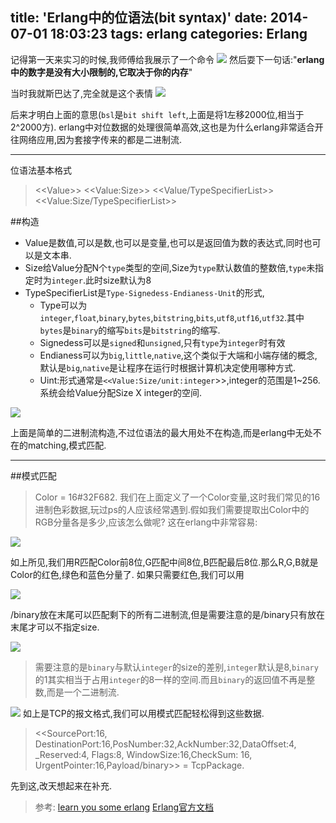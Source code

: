 title: 'Erlang中的位语法(bit syntax)'
date: 2014-07-01 18:03:23
tags: erlang
categories: Erlang
---

记得第一天来实习的时候,我师傅给我展示了一个命令
![](http://youthy-picture.qiniudn.com/%E9%80%89%E5%8C%BA_018.png)
然后耍下一句话:"**erlang中的数字是没有大小限制的,它取决于你的内存**"

<!--more-->

当时我就斯巴达了,完全就是这个表情
![](http://youthy-picture.qiniudn.com/9345d688d43f8794da4c2d44d01b0ef41bd53a2c.jpg)

后来才明白上面的意思(`bsl`是`bit shift left`,上面是将1左移2000位,相当于2^2000方).
erlang中对位数据的处理很简单高效,这也是为什么erlang非常适合开往网络应用,因为套接字传来的都是二进制流.
******

位语法基本格式
> &lt;&lt;Value>>
  &lt;&lt;Value:Size>>
  &lt;&lt;Value/TypeSpecifierList>>
  &lt;&lt;Value:Size/TypeSpecifierList>>

##构造
  * Value是数值,可以是数,也可以是变量,也可以是返回值为数的表达式,同时也可以是文本串.
  * Size给Value分配N个`type`类型的空间,Size为`type`默认数值的整数倍,`type`未指定时为`integer`.此时size默认为8
  * TypeSpecifierList是`Type-Signedess-Endianess-Unit`的形式,
      *  Type可以为`integer`,`float`,`binary`,`bytes`,`bitstring`,`bits`,`utf8`,`utf16`,`utf32`.其中`bytes`是`binary`的缩写`bits`是`bitstring`的缩写.
      *  Signedess可以是`signed`和`unsigned`,只有`type`为`integer`时有效
      *  Endianess可以为`big`,`little`,`native`,这个类似于大端和小端存储的概念,默认是`big`,`native`是让程序在运行时根据计算机决定使用哪种方式.
      * Uint:形式通常是`<<Value:Size/unit:integer`>>,integer的范围是1~256.系统会给Value分配Size X integer的空间.

![](../../../../img/test.png)
       

上面是简单的二进制流构造,不过位语法的最大用处不在构造,而是erlang中无处不在的matching,模式匹配.
*****
##模式匹配
>    Color = 16#32F682.
我们在上面定义了一个Color变量,这时我们常见的16进制色彩数据,玩过ps的人应该经常遇到.假如我们需要提取出Color中的RGB分量各是多少,应该怎么做呢?
这在erlang中非常容易:

![](../../../../img/24.png)

如上所见,我们用R匹配Color前8位,G匹配中间8位,B匹配最后8位.那么R,G,B就是Color的红色,绿色和蓝色分量了.
如果只需要红色,我们可以用
    
![](../../../../img/选区_025.png)
    
/binary放在末尾可以匹配剩下的所有二进制流,但是需要注意的是/binary只有放在末尾才可以不指定size.

![](../../../../img/选区_026.png)

> 需要注意的是`binary`与默认`integer`的size的差别,`integer`默认是8,`binary`的1其实相当于占用`integer`的8一样的空间.而且`binary`的返回值不再是整数,而是一个二进制流.

![](http://youthy-picture.qiniudn.com/7_23.gif)
如上是TCP的报文格式,我们可以用模式匹配轻松得到这些数据.

>  &lt;&lt;SourcePort:16, DestinationPort:16,PosNumber:32,AckNumber:32,DataOffset:4, _Reserved:4, Flags:8, WindowSize:16,CheckSum: 16, UrgentPointer:16,Payload/binary>> = TcpPackage.

先到这,改天想起来在补充.
>  参考:
[learn you some erlang](http://learnyousomeerlang.com/starting-out-for-real#bit-syntax)
        [Erlang官方文档](http://www.erlang.org/doc/reference_manual/expressions.html#bit_syntax)

